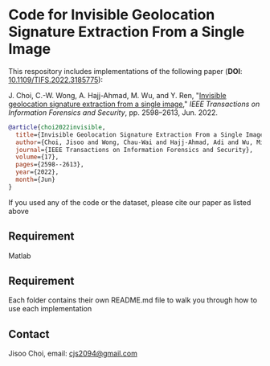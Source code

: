 # Code for Invisible Geolocation Signature Extraction From a Single Image

This respository includes implementations of the following paper (**DOI**: [10.1109/TIFS.2022.3185775](https://doi.org/10.1109/TIFS.2022.3185775)):

J. Choi, C.-W. Wong, A. Hajj-Ahmad, M. Wu, and Y. Ren, "[Invisible geolocation signature extraction from a single image](https://ieeexplore.ieee.org/document/9804874)," *IEEE Transactions on Information Forensics and Security*, pp. 2598–2613, Jun. 2022.

```bibtex
@article{choi2022invisible,
  title={Invisible Geolocation Signature Extraction From a Single Image},
  author={Choi, Jisoo and Wong, Chau-Wai and Hajj-Ahmad, Adi and Wu, Min and Ren, Yanpin},
  journal={IEEE Transactions on Information Forensics and Security},
  volume={17},
  pages={2598--2613},
  year={2022},
  month={Jun}
}
```


If you used any of the code or the dataset, please cite our paper as listed above


## Requirement
Matlab


## Requirement
Each folder contains their own README.md file to walk you through how to use each implementation


## Contact
Jisoo Choi, email: [cjs2094@gmail.com](cjs2094@gmail.com)
